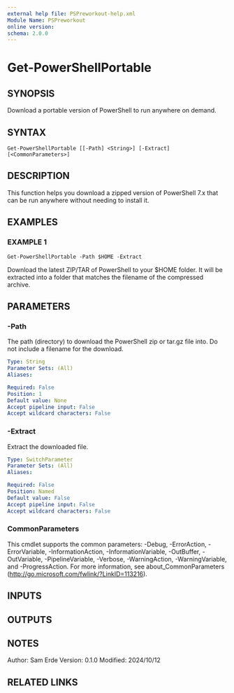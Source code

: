 ```yaml
---
external help file: PSPreworkout-help.xml
Module Name: PSPreworkout
online version:
schema: 2.0.0
---
```


# Get-PowerShellPortable

## SYNOPSIS
Download a portable version of PowerShell to run anywhere on demand.

## SYNTAX

```
Get-PowerShellPortable [[-Path] <String>] [-Extract] [<CommonParameters>]
```

## DESCRIPTION
This function helps you download a zipped version of PowerShell 7.x that can be run anywhere without needing to install it.

## EXAMPLES

### EXAMPLE 1
```
Get-PowerShellPortable -Path $HOME -Extract
```

Download the latest ZIP/TAR of PowerShell to your $HOME folder.
It will be extracted into a folder that matches the filename of the compressed archive.

## PARAMETERS

### -Path
The path (directory) to download the PowerShell zip or tar.gz file into.
Do not include a filename for the download.

```yaml
Type: String
Parameter Sets: (All)
Aliases:

Required: False
Position: 1
Default value: None
Accept pipeline input: False
Accept wildcard characters: False
```

### -Extract
Extract the downloaded file.

```yaml
Type: SwitchParameter
Parameter Sets: (All)
Aliases:

Required: False
Position: Named
Default value: False
Accept pipeline input: False
Accept wildcard characters: False
```

### CommonParameters
This cmdlet supports the common parameters: -Debug, -ErrorAction, -ErrorVariable, -InformationAction, -InformationVariable, -OutBuffer, -OutVariable, -PipelineVariable, -Verbose, -WarningAction, -WarningVariable, and -ProgressAction. 
For more information, see about_CommonParameters (http://go.microsoft.com/fwlink/?LinkID=113216).

## INPUTS

## OUTPUTS

## NOTES
Author: Sam Erde
Version: 0.1.0
Modified: 2024/10/12

## RELATED LINKS
